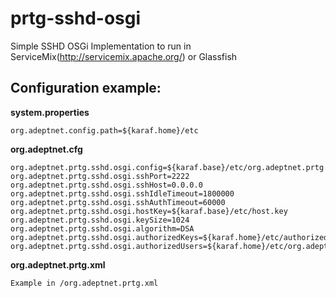 prtg-sshd-osgi
==============

Simple SSHD OSGi Implementation to run in ServiceMix(http://servicemix.apache.org/) or Glassfish

Configuration example:
----------------------

**system.properties**
```
org.adeptnet.config.path=${karaf.home}/etc
```

**org.adeptnet.cfg**
```
org.adeptnet.prtg.sshd.osgi.config=${karaf.base}/etc/org.adeptnet.prtg.xml
org.adeptnet.prtg.sshd.osgi.sshPort=2222
org.adeptnet.prtg.sshd.osgi.sshHost=0.0.0.0
org.adeptnet.prtg.sshd.osgi.sshIdleTimeout=1800000
org.adeptnet.prtg.sshd.osgi.sshAuthTimeout=60000
org.adeptnet.prtg.sshd.osgi.hostKey=${karaf.base}/etc/host.key
org.adeptnet.prtg.sshd.osgi.keySize=1024
org.adeptnet.prtg.sshd.osgi.algorithm=DSA
org.adeptnet.prtg.sshd.osgi.authorizedKeys=${karaf.home}/etc/authorized_keys
org.adeptnet.prtg.sshd.osgi.authorizedUsers=${karaf.home}/etc/org.adeptnet.users.cfg
```

**org.adeptnet.prtg.xml**
```
Example in /org.adeptnet.prtg.xml
```
